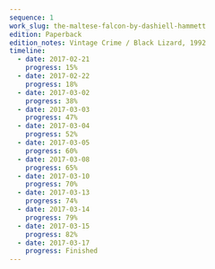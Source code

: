 ```yaml
---
sequence: 1
work_slug: the-maltese-falcon-by-dashiell-hammett
edition: Paperback
edition_notes: Vintage Crime / Black Lizard, 1992
timeline:
  - date: 2017-02-21
    progress: 15%
  - date: 2017-02-22
    progress: 18%
  - date: 2017-03-02
    progress: 38%
  - date: 2017-03-03
    progress: 47%
  - date: 2017-03-04
    progress: 52%
  - date: 2017-03-05
    progress: 60%
  - date: 2017-03-08
    progress: 65%
  - date: 2017-03-10
    progress: 70%
  - date: 2017-03-13
    progress: 74%
  - date: 2017-03-14
    progress: 79%
  - date: 2017-03-15
    progress: 82%
  - date: 2017-03-17
    progress: Finished
---
```

